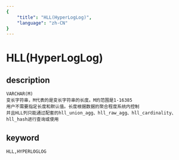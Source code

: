 ```yaml
---
{
    "title": "HLL(HyperLogLog)",
    "language": "zh-CN"
}
---
```


<!-- 
Licensed to the Apache Software Foundation (ASF) under one
or more contributor license agreements.  See the NOTICE file
distributed with this work for additional information
regarding copyright ownership.  The ASF licenses this file
to you under the Apache License, Version 2.0 (the
"License"); you may not use this file except in compliance
with the License.  You may obtain a copy of the License at

  http://www.apache.org/licenses/LICENSE-2.0

Unless required by applicable law or agreed to in writing,
software distributed under the License is distributed on an
"AS IS" BASIS, WITHOUT WARRANTIES OR CONDITIONS OF ANY
KIND, either express or implied.  See the License for the
specific language governing permissions and limitations
under the License.
-->

# HLL(HyperLogLog)

## description

    VARCHAR(M)
    变长字符串，M代表的是变长字符串的长度。M的范围是1-16385
    用户不需要指定长度和默认值。长度根据数据的聚合程度系统内控制
    并且HLL列只能通过配套的hll_union_agg、hll_raw_agg、hll_cardinality、hll_hash进行查询或使用

## keyword

    HLL,HYPERLOGLOG

